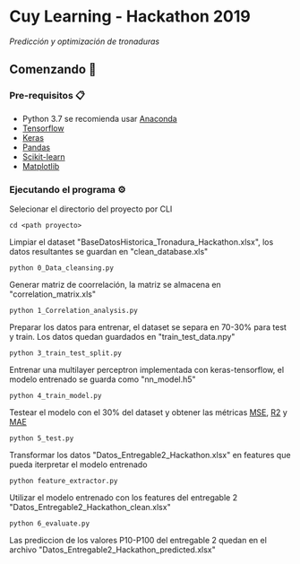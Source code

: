 # Cuy Learning - Hackathon 2019 
_Predicción y optimización de tronaduras_

## Comenzando 🚀

### Pre-requisitos 📋
* Python 3.7 se recomienda usar [Anaconda](https://www.anaconda.com/distribution/)
* [Tensorflow](https://www.tensorflow.org/)
* [Keras](https://keras.io/)
* [Pandas](https://pandas.pydata.org/)
* [Scikit-learn](https://scikit-learn.org/stable/)
* [Matplotlib](https://matplotlib.org/)


### Ejecutando el programa ⚙️
Selecionar el directorio del proyecto por CLI
```
cd <path proyecto>
```
Limpiar el dataset "BaseDatosHistorica_Tronadura_Hackathon.xlsx", los datos resultantes se guardan en "clean_database.xls"
```
python 0_Data_cleansing.py
```
Generar matriz de coorrelación, la matriz se almacena en "correlation_matrix.xls"
```
python 1_Correlation_analysis.py
```
Preparar los datos para entrenar, el dataset se separa en 70-30% para test y train. Los datos quedan guardados en "train_test_data.npy"
```
python 3_train_test_split.py
```
Entrenar una multilayer perceptron implementada con keras-tensorflow, el modelo entrenado se guarda como "nn_model.h5"
```
python 4_train_model.py
```
Testear el modelo con el 30% del dataset y obtener las métricas [MSE](https://en.wikipedia.org/wiki/Mean_squared_error), [R2](https://en.wikipedia.org/wiki/Coefficient_of_determination) y [MAE](https://en.wikipedia.org/wiki/Mean_absolute_error)
```
python 5_test.py
```
Transformar los datos "Datos_Entregable2_Hackathon.xlsx" en features que pueda iterpretar el modelo entrenado 
```
python feature_extractor.py
```
Utilizar el modelo entrenado con los features del entregable 2 "Datos_Entregable2_Hackathon_clean.xlsx"
```
python 6_evaluate.py
```
Las prediccion de los valores P10-P100 del entregable 2 quedan en el archivo "Datos_Entregable2_Hackathon_predicted.xlsx"